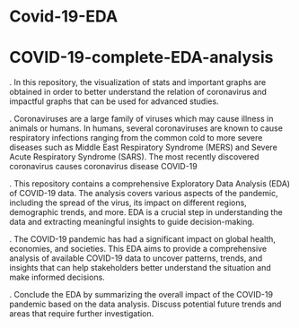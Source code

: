 # Covid-19-EDA
# COVID-19-complete-EDA-analysis
. In this repository, the visualization of stats and important graphs are obtained in order to better understand the relation of coronavirus and impactful graphs that can be used for advanced studies.

. Coronaviruses are a large family of viruses which may cause illness in animals or humans. In humans, several coronaviruses are known to cause respiratory infections ranging from the common cold to more severe diseases such as Middle East Respiratory Syndrome (MERS) and Severe Acute Respiratory Syndrome (SARS). The most recently discovered coronavirus causes coronavirus disease COVID-19

. This repository contains a comprehensive Exploratory Data Analysis (EDA) of COVID-19 data. The analysis covers various aspects of the pandemic, including the spread of the virus, its impact on different regions, demographic trends, and more. EDA is a crucial step in understanding the data and extracting meaningful insights to guide decision-making.

. The COVID-19 pandemic has had a significant impact on global health, economies, and societies. This EDA aims to provide a comprehensive analysis of available COVID-19 data to uncover patterns, trends, and insights that can help stakeholders better understand the situation and make informed decisions.

. Conclude the EDA by summarizing the overall impact of the COVID-19 pandemic based on the data analysis. Discuss potential future trends and areas that require further investigation.
